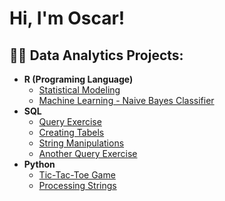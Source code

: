 <h1>Hi, I'm Oscar! 

<h2>👨‍💻 Data Analytics Projects:</h2>

- <b>R (Programing Language)</b>
  - [Statistical Modeling](https://github.com/oscarben160/R_projects/blob/main/statistical_modeling.Rmd)
  - [Machine Learning - Naive Bayes Classifier](https://github.com/oscarben160/R_projects/blob/main/Mushies.R)
- <b>SQL</b>
  - [Query Exercise](https://github.com/oscarben160/SQL_projects/blob/main/query_exercise.sql)
  - [Creating Tabels](https://github.com/oscarben160/SQL_projects/blob/main/creating_various_tables.sql)
  - [String Manipulations](https://github.com/oscarben160/SQL_projects/blob/main/string_manipulations.sql)
  - [Another Query Exercise](https://github.com/oscarben160/SQL_projects/blob/main/movie_exercise.sql)
- <b>Python</b>
  - [Tic-Tac-Toe Game](https://github.com/oscarben160/Python_projects/blob/main/tic-tac-toe_game.py)
  - [Processing Strings](https://github.com/oscarben160/Python_projects/blob/main/processing_strings.py)


<!--
**oscarben160/oscarben160** is a ✨ _special_ ✨ repository because its `README.md` (this file) appears on your GitHub profile.

Here are some ideas to get you started:

- 🔭 I’m currently working on ...
- 🌱 I’m currently learning ...
- 👯 I’m looking to collaborate on ...
- 🤔 I’m looking for help with ...
- 💬 Ask me about ...
- 📫 How to reach me: ...
- 😄 Pronouns: ...
- ⚡ Fun fact: ...
-->
